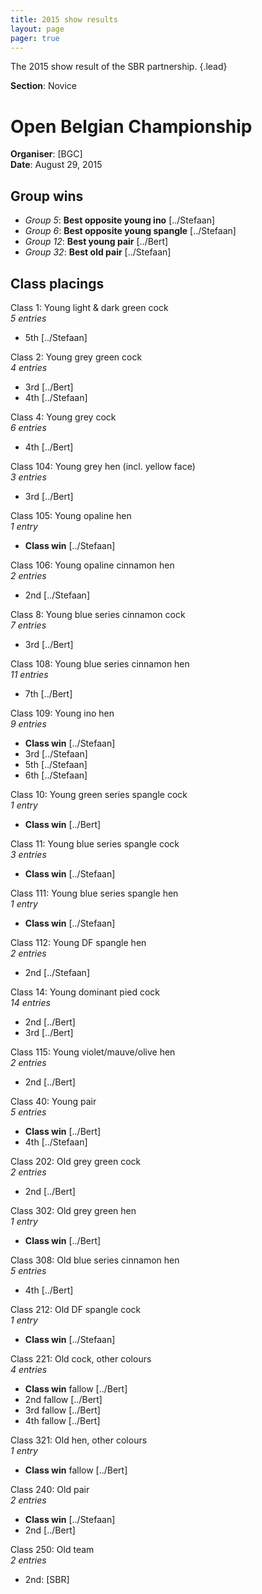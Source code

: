 ```yaml
---
title: 2015 show results
layout: page
pager: true
---
```


The 2015 show result of the SBR partnership.
{.lead}

**Section**: Novice

<!-- TODO - Should be generated from a json file.-->
# Open Belgian Championship
**Organiser**: [BGC]  
**Date**: August 29, 2015

## Group wins

- *Group 5*: **Best opposite young ino** [../Stefaan]
- *Group 6*: **Best opposite young spangle** [../Stefaan]
- *Group 12*: **Best young pair** [../Bert]
- *Group 32*: **Best old pair** [../Stefaan]

## Class placings

Class 1: Young light & dark green cock  
*5 entries*

- 5th [../Stefaan]

Class 2: Young grey green cock  
*4 entries*

- 3rd [../Bert]
- 4th [../Stefaan]

Class 4: Young grey cock  
*6 entries*

- 4th [../Bert]

Class 104: Young grey hen (incl. yellow face)  
*3 entries*

- 3rd [../Bert]

Class 105: Young opaline hen  
*1 entry*

- **Class win** [../Stefaan]

Class 106: Young opaline cinnamon hen  
*2 entries*

- 2nd [../Stefaan]

Class 8: Young blue series cinnamon cock  
*7 entries*

- 3rd [../Bert]

Class 108: Young blue series cinnamon hen  
*11 entries*

- 7th [../Bert]

Class 109: Young ino hen  
*9 entries*

- **Class win** [../Stefaan]
- 3rd [../Stefaan]
- 5th [../Stefaan]
- 6th [../Stefaan]

Class 10: Young green series spangle cock  
*1 entry*

- **Class win** [../Bert]

Class 11: Young blue series spangle cock  
*3 entries*

- **Class win** [../Stefaan]

Class 111: Young blue series spangle hen  
*1 entry*

- **Class win** [../Stefaan]

Class 112: Young DF spangle hen  
*2 entries*

- 2nd [../Stefaan]

Class 14: Young dominant pied cock  
*14 entries*

- 2nd [../Bert]
- 3rd [../Bert]

Class 115: Young violet/mauve/olive hen  
*2 entries*

- 2nd [../Bert]

Class 40: Young pair  
*5 entries*

- **Class win** [../Bert]
- 4th [../Stefaan]

Class 202: Old grey green cock  
*2 entries*

- 2nd [../Bert]

Class 302: Old grey green hen  
*1 entry*

- **Class win** [../Bert]

Class 308: Old blue series cinnamon hen  
*5 entries*

- 4th [../Bert]

Class 212: Old DF spangle cock  
*1 entry*

- **Class win** [../Stefaan]

Class 221: Old cock, other colours  
*4 entries*

- **Class win** fallow [../Bert]
- 2nd fallow [../Bert]
- 3rd fallow [../Bert]
- 4th fallow [../Bert]

Class 321: Old hen, other colours  
*1 entry*

- **Class win** fallow [../Bert]

Class 240: Old pair  
*2 entries*

- **Class win** [../Stefaan]
- 2nd [../Bert]

Class 250: Old team  
*2 entries*

- 2nd: [SBR]

